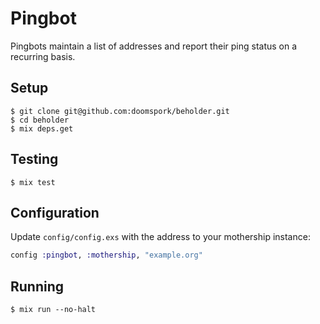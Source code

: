 # Pingbot

Pingbots maintain a list of addresses and report their ping status on a recurring basis.

## Setup

	$ git clone git@github.com:doomspork/beholder.git
	$ cd beholder
	$ mix deps.get

## Testing

	$ mix test

## Configuration

Update `config/config.exs` with the address to your mothership instance:

```elixir
config :pingbot, :mothership, "example.org"
```
  
## Running

	$ mix run --no-halt
